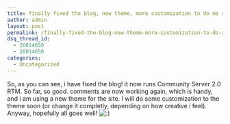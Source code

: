 ```yaml
---
title: finally fixed the blog, new theme, more customization to do me soon
author: admin
layout: post
permalink: /finally-fixed-the-blog-new-theme-more-customization-to-do-me-soon/
dsq_thread_id:
  - 26014650
  - 26014650
categories:
  - Uncategorized
---
```

So, as you can see, i have fixed the blog! it now runs Community Server 2.0 RTM. So far, so good. comments are now working again, which is handy, and i am using a new theme for the site. I will do some customization to the theme soon (or change it completly, depending on how creative i feel). Anyway, hopefully all goes well! <img src="http://blog.lotas-smartman.net/wp-includes/images/smilies/icon_smile.gif" alt=":)" class="wp-smiley" />
